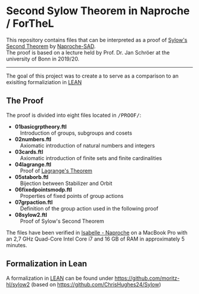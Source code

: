 # Second Sylow Theorem in Naproche / ForTheL

This repository contains files that can be interpreted as a proof of [Sylow's Second Theorem](https://en.wikipedia.org/wiki/Sylow_theorems) by [Naproche-SAD](https://github.com/Naproche/Naproche-SAD).  
The proof is based on a lecture held by Prof. Dr. Jan Schröer at the university of Bonn in 2019/20.

<hr>

The goal of this project was to create a to serve as a comparison to an exisiting formaliziation in [LEAN](https://github.com/moritz-hl/sylowftl#formalization-in-lean)

## The Proof

The proof is divided into eight files located in <tt>/PROOF/</tt>:

- **01basicgrptheory.ftl**  
&ensp;&ensp;Introduction of groups, subgroups and cosets
- **02numbers.ftl**  
&ensp;&ensp;Axiomatic introduction of natural numbers and integers
- **03cards.ftl**  
&ensp;&ensp;Axiomatic introduction of finite sets and finite cardinalities
- **04lagrange.ftl**  
&ensp;&ensp;Proof of [Lagrange's Theorem](https://en.wikipedia.org/wiki/Lagrange%27s_theorem_(group_theory))
- **05staborb.ftl**  
&ensp;&ensp;Bijection between Stabilizer and Orbit
- **06fixedpointsmodp.ftl**  
&ensp;&ensp;Properties of fixed points of group actions
- **07grpaction.ftl**  
&ensp;&ensp;Definition of the group action used in the following proof
- **08sylow2.ftl**  
&ensp;&ensp;Proof of Sylow's Second Theorem

The files have been verified in [Isabelle - Naproche](https://sketis.net/2019/isabelle-naproche-for-automatic-proof-checking-of-ordinary-mathematical-texts) on a MacBook Pro with an 2,7 GHz Quad-Core Intel Core i7 and 16 GB of RAM in approximately 5 minutes.

## Formalization in Lean

A formalization in [LEAN](https://leanprover.github.io) can be found under https://github.com/moritz-hl/sylow2 (based on https://github.com/ChrisHughes24/Sylow)
